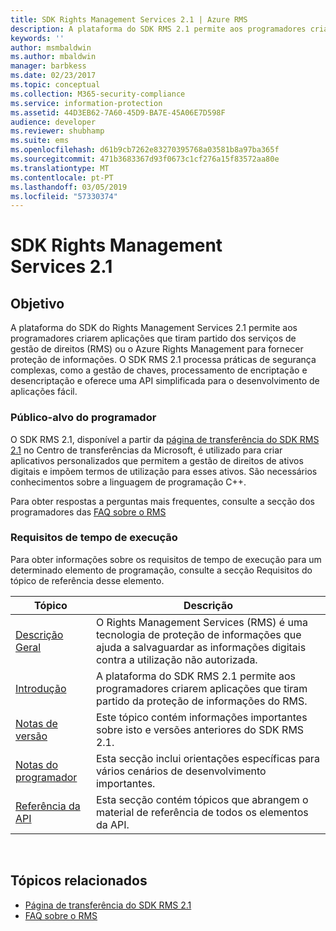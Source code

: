 ```yaml
---
title: SDK Rights Management Services 2.1 | Azure RMS
description: A plataforma do SDK RMS 2.1 permite aos programadores criarem aplicações que tiram partido do RMS ou o Azure RMS para fornecer proteção de informações.
keywords: ''
author: msmbaldwin
ms.author: mbaldwin
manager: barbkess
ms.date: 02/23/2017
ms.topic: conceptual
ms.collection: M365-security-compliance
ms.service: information-protection
ms.assetid: 44D3EB62-7A60-45D9-BA7E-45A06E7D598F
audience: developer
ms.reviewer: shubhamp
ms.suite: ems
ms.openlocfilehash: d61b9cb7262e83270395768a03581b8a97ba365f
ms.sourcegitcommit: 471b3683367d93f0673c1cf276a15f83572aa80e
ms.translationtype: MT
ms.contentlocale: pt-PT
ms.lasthandoff: 03/05/2019
ms.locfileid: "57330374"
---
```

# <a name="rights-management-services-sdk-21"></a>SDK Rights Management Services 2.1

## <a name="purpose"></a>Objetivo

A plataforma do SDK do Rights Management Services 2.1 permite aos programadores criarem aplicações que tiram partido dos serviços de gestão de direitos (RMS) ou o Azure Rights Management para fornecer proteção de informações. O SDK RMS 2.1 processa práticas de segurança complexas, como a gestão de chaves, processamento de encriptação e desencriptação e oferece uma API simplificada para o desenvolvimento de aplicações fácil.

### <a name="developer-audience"></a>Público-alvo do programador

O SDK RMS 2.1, disponível a partir da [página de transferência do SDK RMS 2.1](https://www.microsoft.com/download/details.aspx?id=38397) no Centro de transferências da Microsoft, é utilizado para criar aplicativos personalizados que permitem a gestão de direitos de ativos digitais e impõem termos de utilização para esses ativos. São necessários conhecimentos sobre a linguagem de programação C++.

Para obter respostas a perguntas mais frequentes, consulte a secção dos programadores das [FAQ sobre o RMS](https://aka.ms/adrmsfaq)

### <a name="run-time-requirements"></a>Requisitos de tempo de execução

Para obter informações sobre os requisitos de tempo de execução para um determinado elemento de programação, consulte a secção Requisitos do tópico de referência desse elemento.

|Tópico|Descrição|
|-----|--------|
|[Descrição Geral](ad-rms-overview.md)|O Rights Management Services (RMS) é uma tecnologia de proteção de informações que ajuda a salvaguardar as informações digitais contra a utilização não autorizada.|
|[Introdução](getting-started-with-ad-rms-2-0.md)|A plataforma do SDK RMS 2.1 permite aos programadores criarem aplicações que tiram partido da proteção de informações do RMS.|
|[Notas de versão](release-notes-rtm.md)|Este tópico contém informações importantes sobre isto e versões anteriores do SDK RMS 2.1.|
|[Notas do programador](developer-notes.md)|Esta secção inclui orientações específicas para vários cenários de desenvolvimento importantes.|
|[Referência da API](api-reference-2-1.md)|Esta secção contém tópicos que abrangem o material de referência de todos os elementos da API.|

 

## <a name="related-topics"></a>Tópicos relacionados

* [Página de transferência do SDK RMS 2.1](https://www.microsoft.com/download/details.aspx?id=38397)
* [FAQ sobre o RMS](https://aka.ms/adrmsfaq )

